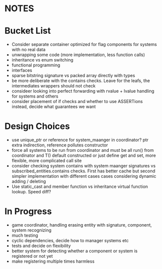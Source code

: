 # NOTES

# Bucket List
- Consider separate container optimized for flag components for systems with no real data
- unwrapping some code (more implementation, less function calls)
- inheritance vs enum switching
- functional programming 
- interfaces 
- sparse bitstring signature vs packed array directly with types
- be more deliberate with the contains checks. Leave for the leafs, the intermediates wrappers should not check
- consideer looking into perfect forwarding with rvalue + lvalue handling for systems and others
- consider placement of if checks and whether to use ASSERTions instead, decide what guarantees we want

# Design Choices
- use unique_ptr or reference for system_maanger in coordinator? ptr extra indirection, reference pollutes constructor
- force all systems to be run from coordinator and must be all run() from coordinator 
and T() default constructed or just define get and set, more flexible, more complicated call site
- consider checking system contains with system maanger signatures vs subscribed_entities.contains checks. 
First has better cache but second simpler implementation with different cases cases considering dynamic adding / deleting
- Use static_cast and member function vs inheritance virtual function lookup. Speed diff?

# In Progress
- game coordinator, handling erasing entity with signature, component, system recognizing
- much testing
- cyclic dependencies, decide how to manager systems etc
- tests and decide on flexibility
- better system for detecting whether a component or system is registered or not yet
- make registering multiple times harmless

